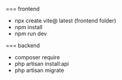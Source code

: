 === frontend 
- npx create vite@ latest (frontend folder)
- npm install
- npm run dev

=== backend 
- composer require
- php artisan install:api
- php artisan migrate
